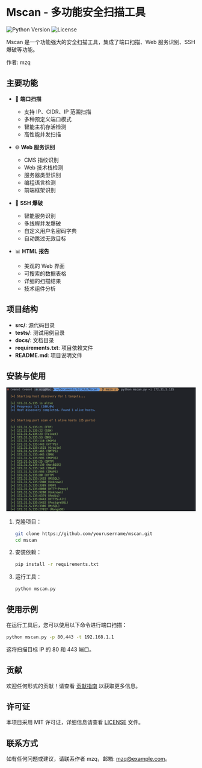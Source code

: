 # Mscan - 多功能安全扫描工具

![Python Version](https://img.shields.io/badge/python-3.7+-blue)
![License](https://img.shields.io/badge/license-MIT-green)

Mscan 是一个功能强大的安全扫描工具，集成了端口扫描、Web 服务识别、SSH 爆破等功能。

作者: mzq

## 主要功能

- 🚀 **端口扫描**
  - 支持 IP、CIDR、IP 范围扫描
  - 多种预定义端口模式
  - 智能主机存活检测
  - 高性能并发扫描

- 🌐 **Web 服务识别**
  - CMS 指纹识别
  - Web 技术栈检测
  - 服务器类型识别
  - 编程语言检测
  - 前端框架识别

- 🔑 **SSH 爆破**
  - 智能服务识别
  - 多线程并发爆破
  - 自定义用户名密码字典
  - 自动跳过无效目标

- 📊 **HTML 报告**
  - 美观的 Web 界面
  - 可搜索的数据表格
  - 详细的扫描结果
  - 技术组件分析

## 项目结构

- **src/**: 源代码目录
- **tests/**: 测试用例目录
- **docs/**: 文档目录
- **requirements.txt**: 项目依赖文件
- **README.md**: 项目说明文件

## 安装与使用
![alt text](image.png)
1. 克隆项目：
   ```bash
   git clone https://github.com/yourusername/mscan.git
   cd mscan
   ```

2. 安装依赖：
   ```bash
   pip install -r requirements.txt
   ```

3. 运行工具：
   ```bash
   python mscan.py
   ```

## 使用示例

在运行工具后，您可以使用以下命令进行端口扫描：
```bash
python mscan.py -p 80,443 -t 192.168.1.1
```
这将扫描目标 IP 的 80 和 443 端口。

## 贡献

欢迎任何形式的贡献！请查看 [贡献指南](CONTRIBUTING.md) 以获取更多信息。

## 许可证

本项目采用 MIT 许可证，详细信息请查看 [LICENSE](LICENSE) 文件。

## 联系方式

如有任何问题或建议，请联系作者 mzq，邮箱: mzq@example.com。
